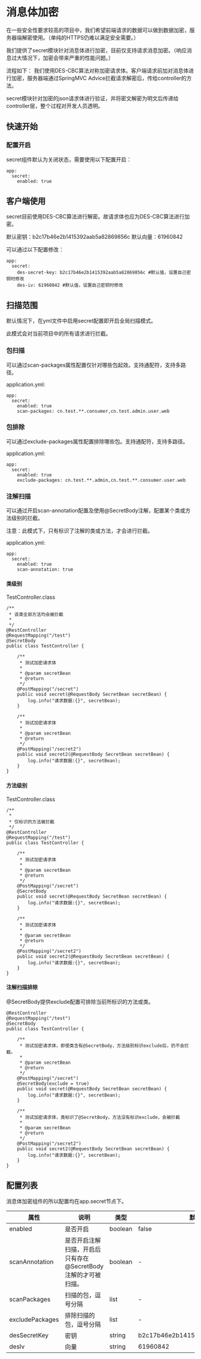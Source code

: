 # 消息体加密
在一些安全性要求较高的项目中，我们希望前端请求的数据可以做到数据加密，服务器端解密使用。（单纯的HTTPS仍难以满足安全需要。）

我们提供了secret模块针对消息体进行加密，目前仅支持请求消息加密。（响应消息过大情况下，加密会带来严重的性能问题。）

流程如下：
我们使用DES-CBC算法对称加密请求体。客户端请求前加对消息体进行加密，服务器端通过SpringMVC Advice拦截请求解密后，传给controller的方法。

secret模块针对加密的json请求体进行验证，并将密文解密为明文后传递给controller层，整个过程对开发人员透明。

## 快速开始

### 配置开启

secret组件默认为关闭状态，需要使用以下配置开启：

```
app:
  secret:
    enabled: true
```

## 客户端使用

secret目前使用DES-CBC算法进行解密。故请求体也应为DES-CBC算法进行加密。

默认密钥：b2c17b46e2b1415392aab5a82869856c
默认向量：61960842

可以通过以下配置修改：

```
app:
  secret:
    des-secret-key: b2c17b46e2b1415392aab5a82869856c #默认值，设置自己密钥时修改
    des-iv: 61960842 #默认值，设置自己密钥时修改
```


## 扫描范围

默认情况下，在yml文件中启用secret配置即开启全局扫描模式。

此模式会对当前项目中的所有请求进行拦截。

### 包扫描

可以通过scan-packages属性配置仅针对哪些包起效。支持通配符，支持多路径。

application.yml:

```
app:
  secret:
    enabled: true
    scan-packages: cn.test.**.consumer,cn.test.admin.user.web
```

### 包排除

可以通过exclude-packages属性配置排除哪些包。支持通配符，支持多路径。

application.yml:

```
app:
  secret:
    enabled: true
    exclude-packages: cn.test.**.admin,cn.test.**.consumer.user.web
```

### 注解扫描

可以通过开启scan-annotation配置及使用@SecretBody注解，配置某个类或方法级别的拦截。

注意：此模式下，只有标识了注解的类或方法，才会进行拦截。

application.yml:

```
app:
  secret:
    enabled: true
    scan-annotation: true
```

#### 类级别

TestController.class

```
/**
 * 该类全部方法均会被拦截
 * 
 */
@RestController
@RequestMapping("/test")
@SecretBody
public class TestController {

    /**
     * 测试加密请求体
     *
     * @param secretBean
     * @return
     */
    @PostMapping("/secret")
    public void secret(@RequestBody SecretBean secretBean) {
        log.info("请求数据:{}", secretBean);
    }

    /**
     * 测试加密请求体
     *
     * @param secretBean
     * @return
     */
    @PostMapping("/secret2")
    public void secret2(@RequestBody SecretBean secretBean) {
        log.info("请求数据:{}", secretBean);
    }
}

```

#### 方法级别

TestController.class

```
/**
 * 
 * 仅标识的方法被拦截
 */
@RestController
@RequestMapping("/test")
public class TestController {

    /**
     * 测试加密请求体
     *
     * @param secretBean
     * @return
     */
    @PostMapping("/secret")
    @SecretBody
    public void secret(@RequestBody SecretBean secretBean) {
        log.info("请求数据:{}", secretBean);
    }

    /**
     * 测试加密请求体
     *
     * @param secretBean
     * @return
     */
    @PostMapping("/secret2")
    public void secret2(@RequestBody SecretBean secretBean) {
        log.info("请求数据:{}", secretBean);
    }
}

```

#### 注解扫描排除

@SecretBody提供exclude配置可排除当前所标识的方法或类。

```
@RestController
@RequestMapping("/test")
@SecretBody
public class TestController {

    /**
     * 测试加密请求体，即使类含有@SecretBody，方法级别标识exclude后，扔不会拦截。
     *
     * @param secretBean
     * @return
     */
    @PostMapping("/secret")
    @SecretBody(exclude = true)
    public void secret(@RequestBody SecretBean secretBean) {
        log.info("请求数据:{}", secretBean);
    }
    
    /**
     * 测试加密请求体，类标识了@SecretBody，方法没有标识exclude，会被拦截
     *
     * @param secretBean
     * @return
     */
    @PostMapping("/secret2")
    public void secret2(@RequestBody SecretBean secretBean) {
        log.info("请求数据:{}", secretBean);
    }
}
```

## 配置列表

消息体加密组件的所以配置均在app.secret节点下。


属性|说明|类型|默认值
---|---|---|---
enabled|是否开启|boolean |false
scanAnnotation|是否开启注解扫描，开启后只有存在@SecretBody注解的才可被扫描。|boolean|-
scanPackages|扫描的包，逗号分隔|list|-
excludePackages|排除扫描的包，逗号分隔|list|-
desSecretKey|密钥|string|b2c17b46e2b1415392aab5a82869856c
desIv|向量|string|61960842